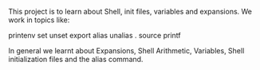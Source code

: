 This project is to learn about Shell, init files, variables and expansions. We work in topics like:

printenv
set
unset
export
alias
unalias
.
source
printf

In general we learnt about Expansions, Shell Arithmetic, Variables, Shell initialization files and the alias command.
